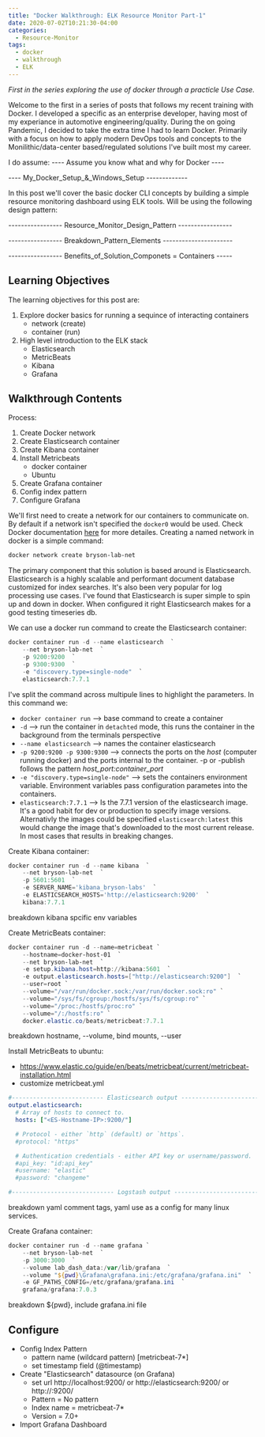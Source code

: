 ```yaml
---
title: "Docker Walkthrough: ELK Resource Monitor Part-1"
date: 2020-07-02T10:21:30-04:00
categories:
  - Resource-Monitor
tags:
  - docker
  - walkthrough
  - ELK
---
```


*First in the series exploring the use of docker through a practicle Use Case.*

Welcome to the first in a series of posts that follows my recent training with Docker. I developed a specific as an enterprise developer, having most of my experiance in automotive engineering/quality. During the on going Pandemic, I decided to take the extra time I had to learn Docker. Primarily with a focus on how to apply modern DevOps tools and concepts to the Monilithic/data-center based/regulated solutions I've built most my career.

I do assume:
---- Assume you know what and why for Docker ----

---- My_Docker_Setup_&_Windows_Setup -------------

In this post we'll cover the basic docker CLI concepts by building a simple resource monitoring dashboard using ELK tools. Will be using the following design pattern:

----------------- Resource_Monitor_Design_Pattern -----------------

----------------- Breakdown_Pattern_Elements ----------------------

----------------- Benefits_of_Solution_Componets = Containers -----

## Learning Objectives
The learning objectives for this post are:
1. Explore docker basics for running a sequince of interacting containers
    - network (create)
    - container (run)
2. High level introduction to the ELK stack
    - Elasticsearch
    - MetricBeats
    - Kibana
    - Grafana

## Walkthrough Contents
Process: 
1. Create Docker network
2. Create Elasticsearch container
3. Create Kibana container 
4. Install Metricbeats
    - docker container
    - Ubuntu
5. Create Grafana container
6. Config index pattern
7. Configure Grafana

We'll first need to create a network for our containers to communicate on. By default if a network isn't specified the `docker0` would be used. Check Docker documentation [here](https://docs.docker.com/engine/reference/commandline/network_create/) for more detailes. Creating a named network in docker is a simple command:

```powershell
docker network create bryson-lab-net
```

The primary component that this solution is based around is Elasticsearch. Elasticsearch is a highly scalable and performant document database customized for index searches. It's also been very popular for log processing use cases. I've found that Elasticsearch is super simple to spin up and down in docker. When configured it right Elasticsearch makes for a good testing timeseries db.

We can use a docker run command to create the Elasticsearch container:

```powershell
docker container run -d --name elasticsearch  `
    --net bryson-lab-net  `
    -p 9200:9200  `
    -p 9300:9300  `
    -e "discovery.type=single-node"  `
    elasticsearch:7.7.1
```
I've split the command across multipule lines to highlight the parameters. In this command we: <!--breakdown run, -d, --name, --net , -p, -e, specific image versions-->
- `docker container run` --> base command to create a container
- `-d` --> run the container in `detachted` mode, this runs the container in the background from the terminals perspective
- `--name elasticsearch` --> names the container elasticsearch
- `-p 9200:9200 -p 9300:9300` --> connects the ports on the *host* (computer running docker) and the ports internal to the container. -p or -publish follows the pattern *host_port:container_port*
- `-e "discovery.type=single-node"` --> sets the containers environment variable. Environment variables  pass configuration parametes into the containers.
- `elasticsearch:7.7.1` --> Is the 7.7.1 version of the elasticsearch image. It's a good habit for dev or production to specify image versions. Alternativly the images could be specified `elasticsearch:latest` this would change the image that's downloaded to the most current release. In most cases that results in breaking changes.  

Create Kibana container:

```powershell
docker container run -d --name kibana  `
    --net bryson-lab-net  `
    -p 5601:5601  `
    -e SERVER_NAME='kibana_bryson-labs'  `
    -e ELASTICSEARCH_HOSTS='http://elasticsearch:9200'  `
    kibana:7.7.1
```
breakdown kibana spcific env variables

Create MetricBeats container:

```powershell
docker container run -d --name=metricbeat `
    --hostname=docker-host-01  `
    --net bryson-lab-net  `
    -e setup.kibana.host=http://kibana:5601  `
    -e output.elasticsearch.hosts=["http://elasticsearch:9200"]  `
    --user=root `
    --volume="/var/run/docker.sock:/var/run/docker.sock:ro" `
    --volume="/sys/fs/cgroup:/hostfs/sys/fs/cgroup:ro" `
    --volume="/proc:/hostfs/proc:ro" `
    --volume="/:/hostfs:ro" `
    docker.elastic.co/beats/metricbeat:7.7.1
```
breakdown hostname, --volume, bind mounts, --user

Install MetricBeats to ubuntu:
- https://www.elastic.co/guide/en/beats/metricbeat/current/metricbeat-installation.html
- customize metricbeat.yml

```yaml
#-------------------------- Elasticsearch output ------------------------------
output.elasticsearch:
  # Array of hosts to connect to.
  hosts: ["<ES-Hostname-IP>:9200/"]

  # Protocol - either `http` (default) or `https`.
  #protocol: "https"

  # Authentication credentials - either API key or username/password.
  #api_key: "id:api_key"
  #username: "elastic"
  #password: "changeme"

#----------------------------- Logstash output --------------------------------
```

breakdown yaml comment tags, yaml use as a config for many linux services.

Create Grafana container:

```powershell
docker container run -d --name grafana `
    --net bryson-lab-net  `
    -p 3000:3000  `
    --volume lab_dash_data:/var/lib/grafana  `
    --volume "${pwd}\Grafana\grafana.ini:/etc/grafana/grafana.ini"  `
    -e GF_PATHS_CONFIG=/etc/grafana/grafana.ini  `
    grafana/grafana:7.0.3
```
breakdown ${pwd}, include grafana.ini file

## Configure
- Config Index Pattern
    - pattern name (wildcard pattern) [metricbeat-7*]
    - set timestamp field (@timestamp)
- Create "Elasticsearch" datasource (on Grafana)
    * set url http://localhost:9200/ or http://elasticsearch:9200/ or http://<IP>:9200/
    * Pattern = No pattern
    * Index name = metricbeat-7*
    * Version = 7.0+
- Import Grafana Dashboard

